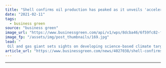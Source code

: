```yaml
---
title: "Shell confirms oil production has peaked as it unveils 'accelerated' green plan"
date: "2021-02-11"
tags: 
  - business green
source: "business green"
image_url: "https://www.businessgreen.com/api/v1/wps/8dcba46/6f59fc82-f9c5-45fd-b058-a98ae0f33751/6/Shell-fast-chargers-1-185x114.jpg"
image_fp: "/assets/img/post_thumbnails/169.jpg"
lead: "
 Oil and gas giant sets sights on developing science-based climate targets, as hydrogen, nature based solutions, carbon capture, utility business, and electric vehicle infrastructure all earmarked for increased investment ..."
article_url: "https://www.businessgreen.com/news/4027038/shell-confirms-oil-production-peaked-unveils-accelerated-green-plan"
---
```


---
